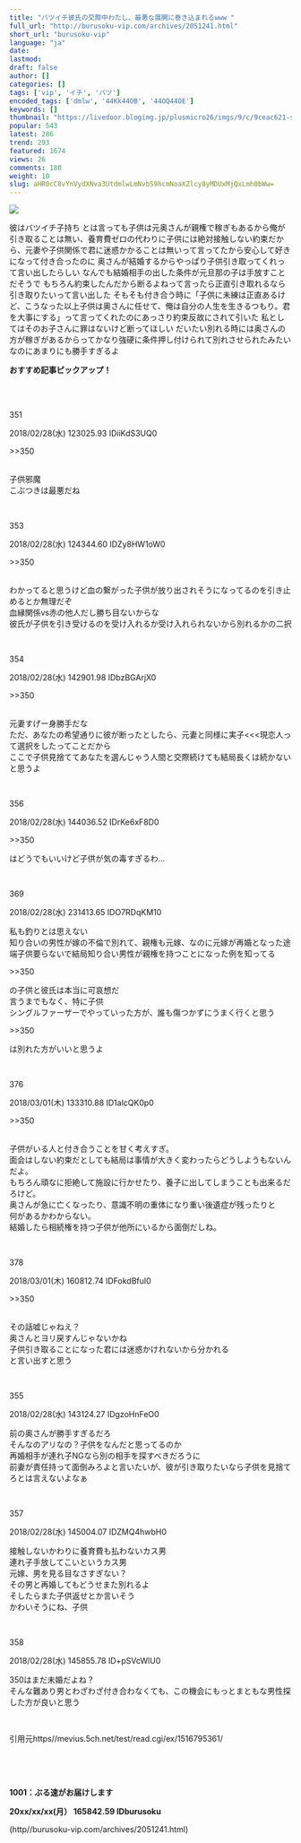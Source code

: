```yaml
---
title: "バツイチ彼氏の交際中わたし、最悪な展開に巻き込まれるwww "
full_url: "http://burusoku-vip.com/archives/2051241.html"
short_url: "burusoku-vip"
language: "ja"
date: 
lastmod: 
draft: false
author: []
categories: []
tags: ['vip', 'イチ', 'バツ']
encoded_tags: ['dmlw', '44Kk44OB', '44OQ44OE']
keywords: []
thumbnail: "https://livedoor.blogimg.jp/plusmicro26/imgs/9/c/9ceac621-s.png"
popular: 543
latest: 286
trend: 293
featured: 1674
views: 26
comments: 180
weight: 10
slug: aHR0cC8vYnVydXNva3UtdmlwLmNvbS9hcmNoaXZlcy8yMDUxMjQxLmh0bWw=
---
```


![](https://livedoor.blogimg.jp/plusmicro26/imgs/9/c/9ceac621-s.png)

<div><p>彼はバツイチ子持ち とは言っても子供は元奥さんが親権で稼ぎもあるから俺が引き取ることは無い、養育費ゼロの代わりに子供には絶対接触しない約束だから、元妻や子供関係で君に迷惑かかることは無いって言ってたから安心して好きになって付き合ったのに 奥さんが結婚するからやっぱり子供引き取ってくれって言い出したらしい なんでも結婚相手の出した条件が元旦那の子は手放すことだそうで もちろん約束したんだから断るよねって言ったら正直引き取れるなら引き取りたいって言い出した そもそも付き合う時に「子供に未練は正直あるけど、こうなった以上子供は奥さんに任せて、俺は自分の人生を生きるつもり。君を大事にする」って言ってくれたのにあっさり約束反故にされて引いた 私としてはそのお子さんに罪はないけど断ってほしい だいたい別れる時には奥さんの方が稼ぎがあるからってかなり強硬に条件押し付けられて別れさせられたみたいなのにあまりにも勝手すぎるよ</p><p><b>おすすめ記事ピックアップ！</b></p> <p class='g-ad1'> </p> <p class='g-ad2'> </p> <p></p><br> <br><p>351 <p> 2018/02/28(水) 123025.93 IDiiKdS3UQ0</p></p><p> <p class='anchor'>>>350</p> <br> 子供邪魔 <br> こぶつきは最悪だね </p><br> <p>353 <p> 2018/02/28(水) 124344.60 IDZy8HW1oW0</p></p><p> <p class='anchor'>>>350</p> <br> わかってると思うけど血の繋がった子供が放り出されそうになってるのを引き止めるとか無理だぞ <br> 血縁関係vs赤の他人だし勝ち目ないからな <br> 彼氏が子供を引き受けるのを受け入れるか受け入れられないから別れるかの二択 </p><br> <p>354 <p> 2018/02/28(水) 142901.98 IDbzBGArjX0</p></p><p> <p class='anchor'>>>350</p> <br> 元妻すげー身勝手だな <br> ただ、あなたの希望通りに彼が断ったとしたら、元妻と同様に実子<<<現恋人って選択をしたってことだから <br> ここで子供見捨ててあなたを選んじゃう人間と交際続けても結局長くは続かないと思うよ </p><br> <p>356 <p> 2018/02/28(水) 144036.52 IDrKe6xF8D0</p></p><p> <p class='anchor'>>>350</p>はどうでもいいけど子供が気の毒すぎるわ… </p><br> <p>369 <p> 2018/02/28(水) 231413.65 IDO7RDqKM10</p></p><p> 私も釣りとは思えない <br> 知り合いの男性が嫁の不倫で別れて、親権も元嫁、なのに元嫁が再婚となった途端子供要らないで結局知り合い男性が親権を持つことになった例を知ってる <br> <p class='anchor'>>>350</p>の子供と彼氏は本当に可哀想だ <br> 言うまでもなく、特に子供 <br> シングルファーザーでやっていった方が、誰も傷つかずにうまく行くと思う <br> <p class='anchor'>>>350</p>は別れた方がいいと思うよ </p><br> <p>376 <p> 2018/03/01(木) 133310.88 ID1alcQK0p0</p></p><p> <p class='anchor'>>>350</p> <br> 子供がいる人と付き合うことを甘く考えすぎ。 <br> 面会はしない約束だとしても結局は事情が大きく変わったらどうしようもないんだよ。 <br> もちろん頑なに拒絶して施設に行かせたり、養子に出してしまうことも出来るだろけど。 <br> 奥さんが急に亡くなったり、意識不明の重体になり重い後遺症が残ったりと <br> 何があるかわからない。 <br> 結婚したら相続権を持つ子供が他所にいるから面倒だしね。 </p><br> <p>378 <p> 2018/03/01(木) 160812.74 IDFokdBfuI0</p></p><p> <p class='anchor'>>>350</p> <br> その話嘘じゃねえ？ <br> 奥さんとヨリ戻すんじゃないかね <br> 子供引き取ることになった君には迷惑かけれないから分かれる <br> と言い出すと思う </p><br> <p>355 <p> 2018/02/28(水) 143124.27 IDgzoHnFeO0</p></p><p> 前の奥さんが勝手すぎるだろ <br> そんなのアリなの？子供をなんだと思ってるのか <br> 再婚相手が連れ子NGなら別の相手を探すべきだろうに <br> 前妻が責任持って面倒みろよと言いたいが、彼が引き取りたいなら子供を見捨てろとは言えないよなぁ </p><br> <p>357 <p> 2018/02/28(水) 145004.07 IDZMQ4hwbH0</p></p><p> 接触しないかわりに養育費も払わないカス男 <br> 連れ子手放してこいというカス男 <br> 元嫁、男を見る目なさすぎない？ <br> その男と再婚してもどうせまた別れるよ <br> そしたらまた子供返せとか言いそう <br> かわいそうにね、子供 </p><br> <p>358 <p> 2018/02/28(水) 145855.78 ID+pSVcWlU0</p></p><p> 350はまだ未婚だよね？ <br> そんな難あり男とわざわざ付き合わなくても、この機会にもっとまともな男性探した方が良いと思う </p><br> <p>引用元https//mevius.5ch.net/test/read.cgi/ex/1516795361/</p> <br> <p id='csw_block'></p> <p id='divSP1'> </p> <br><p><b>1001：ぶる速がお届けします <p> 20xx/xx/xx(月） 165842.59 IDburusoku</p></b></p> <p class='g-ad1'> </p> <p class='g-ad2'> </p> <p id='divSP'> </p> </div>

(http//burusoku-vip.com/archives/2051241.html)

